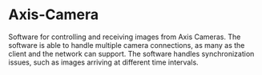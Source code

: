 # Axis-Camera

Software for controlling and receiving images from Axis Cameras. The software is able to handle multiple camera connections, as many as the client and the network can support. The software handles synchronization issues, such as images arriving at different time intervals. 

